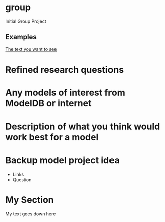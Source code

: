 # group
Initial Group Project 


## Examples

[The text you want to see](the/link/you/want/to/visit)

# Refined research questions

# Any models of interest from ModelDB or internet

# Description of what you think would work best for a model

# Backup model project idea
* Links
* Question

# My Section
My text goes down here



